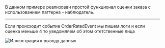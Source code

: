 В данном примере реализован простой функционал оценки заказа с использованием паттерна - наблюдатель. 
___
Если происходит событие OrderRatedEvent мы пишем логи и если оценка меньше 4 то уведомляем об этом отетственные лица

![Иллюстрация к выводу данных](https://downloader.disk.yandex.ru/preview/ed4ac27eb7fabfa7d30fe5e6ff017cb63d3f90f133a64b5abf8f59fca1e27bcf/6501822a/diGV3M2MFV8VCyKAgW_fgod3Di9YmUSU1txvGByZhyoTBqsr8nuRkyTv5Z3VFwGkSBiRjmnYz-xwn-KFibvahw%3D%3D?uid=0&filename=2023-09-13_08-34-21.png&disposition=inline&hash=&limit=0&content_type=image%2Fpng&owner_uid=0&tknv=v2&size=2048x2048)